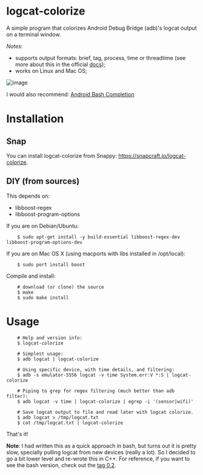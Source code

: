 # logcat-colorize

A simple program that colorizes Android Debug Bridge (adb)'s logcat output on a terminal window.

*Notes*:

  - supports output formats: brief, tag, process, time or threadtime (see more about this in the official [docs][1]);
  - works on Linux and Mac OS;

![image][2]

I would also recommend: [Android Bash Completion][4]


# Installation

## Snap

You can install logcat-colorize from Snappy: https://snapcraft.io/logcat-colorize.


## DIY (from sources)

This depends on:

  * libboost-regex
  * libboost-program-options

If you are on Debian/Ubuntu:
    
        $ sudo apt-get install -y build-essential libboost-regex-dev libboost-program-options-dev

If you are on Mac OS X (using macports with libs installed in /opt/local):

        $ sudo port install boost

Compile and install:

        # download (or clone) the source
        $ make
        $ sudo make install

# Usage

        # Help and version info:
        $ logcat-colorize
        
        # Simplest usage:
        $ adb logcat | logcat-colorize
        
        # Using specific device, with time details, and filtering:
        $ adb -s emulator-5556 logcat -v time System.err:V *:S | logcat-colorize
        
        # Piping to grep for regex filtering (much better than adb filter):
        $ adb logcat -v time | logcat-colorize | egrep -i '(sensor|wifi)'

        # Save logcat output to file and read later with logcat colorize.
        $ adb logcat > /tmp/logcat.txt
        $ cat /tmp/logcat.txt | logcat-colorize


That's it!


**Note**: I had written this as a quick approach in bash, but turns out it is pretty slow, specially pulling logcat from new devices (really a lot). So I decided to go a bit lower level and re-wrote this in C++. For reference, if you want to see the bash version, check out the [tag 0.2][3].


[1]: http://developer.android.com/tools/debugging/debugging-log.html#outputFormat
[2]: https://bitbucket.org/brunobraga/logcat-colorize/downloads/example.jpg
[3]: https://bitbucket.org/brunobraga/logcat-colorize/src/8a17155d0d7c29c19130695d7a699e83830456ce?at=0.2
[4]: https://github.com/mbrubeck/android-completion
